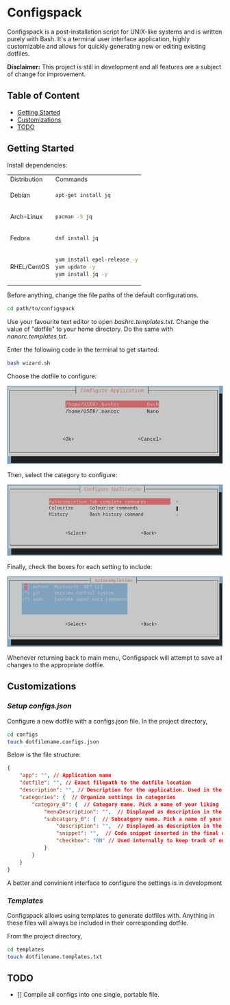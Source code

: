 # Configspack

Configspack is a post-installation script for UNIX-like systems and is written purely with Bash. It's a terminal user interface application, highly customizable and allows for quickly generating new or editing existing dotfiles.

**Disclaimer:** This project is still in development and all features are a subject of change for improvement.

## Table of Content
- [Getting Started](#getting-started)
- [Customizations](#customizations)
- [TODO](#todo)

## Getting Started
Install dependencies:

<table>
<!-- Table headers -->
<tr>
<td> Distribution </td> <td> Commands </td>
</tr>

<!-- First row -->
<tr>
<td> Debian </td>
<td>

```sh
apt-get install jq
```

</td>
</tr>

<!-- Second row -->
<tr>
<td> Arch-Linux </td>
<td>

```sh
pacman -S jq
```

</td>
</tr>

<!-- Third row- -->
<tr>
<td> Fedora </td>
<td>

```sh
dnf install jq
```

</td>
</tr>

<!-- Fourth row- -->
<tr>
<td> RHEL/CentOS </td>
<td>

```sh
yum install epel-release -y
yum update -y
yum install jq -y
```

</td>
</tr>
</table>



Before anything, change the file paths of the default configurations.
```sh
cd path/to/configspack
```
Use your favourite text editor to open *bashrc.templates.txt*. Change the value of "dotfile" to your home directory. Do the same with *nanorc.templates.txt*.

Enter the following code in the terminal to get started:
```sh
bash wizard.sh
```

Choose the dotfile to configure:

![Alt Text](img/configspack_mainmenu.png "Configspack main menu")

Then, select the category to configure:

![Alt Text](img/configspack_submenu.png "Configspack submenu")

Finally, check the boxes for each setting to include:

![Alt Text](img/configspack_selection.png.png "Configspack selection")

Whenever returning back to main menu, Configspack will attempt to save all changes to the appropriate dotfile.

## Customizations
### ***Setup configs.json***
Configure a new dotfile with a configs.json file. In the project directory,
```sh
cd configs
touch dotfilename.configs.json
```

Below is the file structure:

```json
{
    "app": "", // Application name
    "dotfile": "", // Exact filepath to the dotfile location
    "description": "", // Description for the application. Used in the main menu display
    "categories": {  // Organize settings in categories
        "category_0": {  // Category name. Pick a name of your liking
            "menuDescription": "",  // Displayed as description in the TUI
            "subcatgory_0": {  // Subcatgory name. Pick a name of your liking
                "description": "",  // Displayed as description in the TUI
                "snippet": "",  // Code snippet inserted in the final dotfile. Accepts escape characters like \n
                "checkbox": "ON" // Used internally to keep track of enabled and disabled settings
            }
        }
    }
}
```

A better and convinient interface to configure the settings is in development

### ***Templates***
Configspack allows using templates to generate dotfiles with. Anything in these files will always be included in their corresponding dotfile.

From the project directory,
```sh
cd templates
touch dotfilename.templates.txt
```

## TODO
- [] Compile all configs into one single, portable file. 

